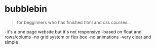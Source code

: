 # bubblebin

> for begginners who has finished html and css courses .

-it's a one page website but it's not responsive
-based on float and rows/colums 
-no grid system or flex box 
-no animations
-very clear and simple 

